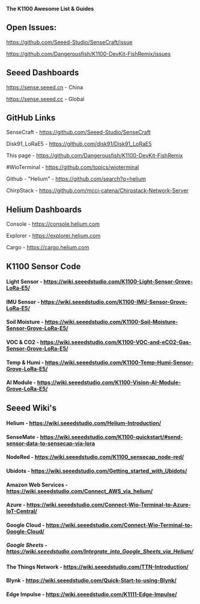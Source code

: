 **The K1100 Awesome List & Guides**

Open Issues:
------------

<https://github.com/Seeed-Studio/SenseCraft/issue>

https://github.com/Dangerousfish/K1100-DevKit-FishRemix/issues

Seeed Dashboards
----------------

<https://sense.seeed.cn> - China

<https://sense.seeed.cc> - Global

GitHub Links
------------

SenseCraft - <https://github.com/Seeed-Studio/SenseCraft>

Disk91_LoRaE5 - <https://github.com/disk91/Disk91_LoRaE5>

This page - <https://github.com/Dangerousfish/K1100-DevKit-FishRemix>

#WioTerminal - <https://github.com/topics/wioterminal>

Github - "Helium" - <https://github.com/search?q=helium>

ChirpStack - <https://github.com/mcci-catena/Chirpstack-Network-Server>

Helium Dashboards
-----------------

Console - <https://console.helium.com>

Explorer - <https://explorer.helium.com>

Cargo - <https://cargo.helium.com>

K1100 Sensor Code
-----------------

#### Light Sensor - <https://wiki.seeedstudio.com/K1100-Light-Sensor-Grove-LoRa-E5/>

#### IMU Sensor - <https://wiki.seeedstudio.com/K1100-IMU-Sensor-Grove-LoRa-E5/>

#### Soil Moisture - <https://wiki.seeedstudio.com/K1100-Soil-Moisture-Sensor-Grove-LoRa-E5/>

#### VOC & CO2 - <https://wiki.seeedstudio.com/K1100-VOC-and-eCO2-Gas-Sensor-Grove-LoRa-E5/>

#### Temp & Humi - <https://wiki.seeedstudio.com/K1100-Temp-Humi-Sensor-Grove-LoRa-E5/>

#### AI Module - <https://wiki.seeedstudio.com/K1100-Vision-AI-Module-Grove-LoRa-E5/>

Seeed Wiki's
------------

#### Helium - <https://wiki.seeedstudio.com/Helium-Introduction/>

#### SenseMate - <https://wiki.seeedstudio.com/K1100-quickstart/#send-sensor-data-to-sensecap-via-lora>

#### NodeRed - <https://wiki.seeedstudio.com/K1100_sensecap_node-red/>

#### Ubidots - <https://wiki.seeedstudio.com/Getting_started_with_Ubidots/>

#### Amazon Web Services - <https://wiki.seeedstudio.com/Connect_AWS_via_helium/>

#### Azure - <https://wiki.seeedstudio.com/Connect-Wio-Terminal-to-Azure-IoT-Central/>

#### Google Cloud - <https://wiki.seeedstudio.com/Connect-Wio-Terminal-to-Google-Cloud/>

##### Google Sheets - <https://wiki.seeedstudio.com/Integrate_into_Google_Sheets_via_Helium/>

#### The Things Network - <https://wiki.seeedstudio.com/TTN-Introduction/>

#### Blynk - <https://wiki.seeedstudio.com/Quick-Start-to-using-Blynk/>

#### Edge Impulse - <https://wiki.seeedstudio.com/K1111-Edge-Impulse/>
